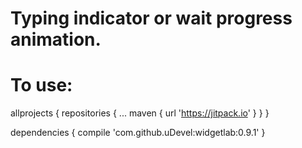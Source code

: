 # Typing indicator or wait progress animation.









# To use:

  allprojects {
    repositories {
      ...
      maven { url 'https://jitpack.io' }
    }
  }



  dependencies {
            compile 'com.github.uDevel:widgetlab:0.9.1'
    }
